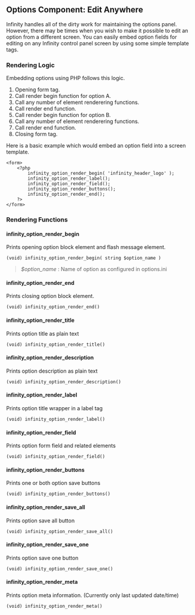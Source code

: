 ## Options Component: Edit Anywhere

Infinity handles all of the dirty work for maintaining the options panel. However, there may be
times when you wish to make it possible to edit an option from a different screen. You can easily
embed option fields for editing on any Infinity control panel screen by using some simple template
tags.

<ul class="infinity-docs-menu"></ul>

### Rendering Logic

Embedding options using PHP follows this logic.

1. Opening form tag.
1. Call render begin function for option A.
1. Call any number of element renderering functions.
1. Call render end function.
1. Call render begin function for option B.
1. Call any number of element renderering functions.
1. Call render end function.
1. Closing form tag.

Here is a basic example which would embed an option field into a screen template.

	<form>
		<?php
			infinity_option_render_begin( 'infinity_header_logo' );
			infinity_option_render_label();
			infinity_option_render_field();
			infinity_option_render_buttons();
			infinity_option_render_end();
		?>
	</form>

### Rendering Functions

#### infinity\_option\_render\_begin

Prints opening option block element and flash message element.

	(void) infinity_option_render_begin( string $option_name )

> _$option\_name_ : Name of option as configured in options.ini

#### infinity\_option\_render\_end

Prints closing option block element.

	(void) infinity_option_render_end()

#### infinity\_option\_render\_title

Prints option title as plain text

	(void) infinity_option_render_title()

#### infinity\_option\_render\_description

Prints option description as plain text

	(void) infinity_option_render_description()

#### infinity\_option\_render\_label

Prints option title wrapper in a label tag

	(void) infinity_option_render_label()

#### infinity\_option\_render\_field

Prints option form field and related elements

	(void) infinity_option_render_field()

#### infinity\_option\_render\_buttons

Prints one or both option save buttons

	(void) infinity_option_render_buttons()

#### infinity\_option\_render\_save_all

Prints option save all button

	(void) infinity_option_render_save_all()

#### infinity\_option\_render\_save_one

Prints option save one button

	(void) infinity_option_render_save_one()

#### infinity\_option\_render\_meta

Prints option meta information. (Currently only last updated date/time)

	(void) infinity_option_render_meta()